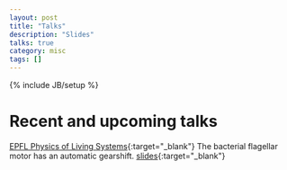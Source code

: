 ```yaml
---
layout: post
title: "Talks"
description: "Slides"
talks: true
category: misc
tags: []
---
```

{% include JB/setup %}

# Recent and upcoming talks
[EPFL Physics of Living Systems](https://pols.epfl.ch/){:target="_blank"}
The bacterial flagellar motor has an automatic gearshift. [slides](https://navishwadhwa.com/slides/3-epfl/){:target="_blank"}